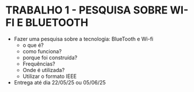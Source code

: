 # TRABALHO 1 - PESQUISA SOBRE WI-FI E BLUETOOTH

* Fazer uma pesquisa sobre a tecnologia: BlueTooth e Wi-fi
  * o que é?
  * como funciona?
  * porque foi construída?
  * Frequências?
  * Onde é utilizada?
  * Utilizar o formato IEEE
* Entrega até dia 22/05/25 ou 05/06/25
